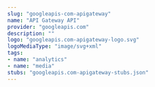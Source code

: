 ```yaml
---
slug: "googleapis-com-apigateway"
name: "API Gateway API"
provider: "googleapis.com"
description: ""
logo: "googleapis.com-apigateway-logo.svg"
logoMediaType: "image/svg+xml"
tags:
- name: "analytics"
- name: "media"
stubs: "googleapis.com-apigateway-stubs.json"
---
```

